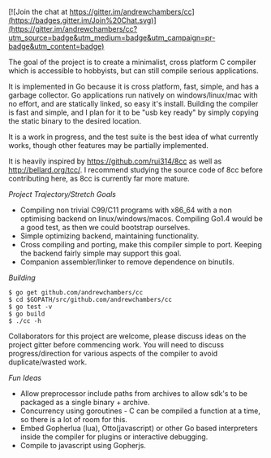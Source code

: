 [![Join the chat at https://gitter.im/andrewchambers/cc](https://badges.gitter.im/Join%20Chat.svg)](https://gitter.im/andrewchambers/cc?utm_source=badge&utm_medium=badge&utm_campaign=pr-badge&utm_content=badge)


The goal of the project is to create a minimalist, cross platform C compiler which is accessible to
hobbyists, but can still compile serious applications.

It is implemented in Go because it is cross platform, fast, simple, and has a garbage collector.
Go applications run natively on windows/linux/mac with no effort, and are statically linked, so easy it's install.
Building the compiler is fast and simple, and I plan for it to be "usb key ready" by simply copying the static binary to the desired location.

It is a work in progress, and the test suite is the best idea of what currently works, though other features may be
partially implemented.

It is heavily inspired by https://github.com/rui314/8cc as well as http://bellard.org/tcc/. 
I recommend studying the source code of 8cc before contributing here, as 8cc is currently far more mature.

*Project Trajectory/Stretch Goals*

 * Compiling non trivial C99/C11 programs with x86_64 with a non optimising backend on linux/windows/macos. Compiling Go1.4 would be a good test, as then we could bootstrap ourselves.
 * Simple optimizing backend, maintaining functionality.
 * Cross compiling and porting, make this compiler simple to port. Keeping the backend fairly simple may support this goal.
 * Companion assembler/linker to remove dependence on binutils.

*Building*

```
$ go get github.com/andrewchambers/cc
$ cd $GOPATH/src/github.com/andrewchambers/cc
$ go test -v
$ go build
$ ./cc -h
```

Collaborators for this project are welcome, please discuss ideas on the project gitter before commencing work.
You will need to discuss progress/direction for various aspects of the compiler to avoid duplicate/wasted work.

*Fun Ideas*

- Allow preprocessor include paths from archives to allow sdk's to be packaged as a single binary + archive.
- Concurrency using goroutines - C can be compiled a function at a time, so there is a lot of room for this.
- Embed Gopherlua (lua), Otto(javascript) or other Go based interpreters inside the compiler for plugins or interactive debugging.
- Compile to javascript using Gopherjs.

